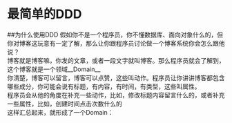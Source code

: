 # 最简单的DDD
##为什么使用DDD
假如你不是一个程序员，你不懂数据库、面向对象什么的，但你对博客这玩意有一定了解，那么让你跟程序员讨论做一个博客系统你会怎么跟他说？  
博客就是博客嘛，你发的文章，或者一段文字就叫博客。那么程序员就会了解到，这个博客就是一个领域__Domain__  
你清楚，博客可以留言，博客可以点赞，这些叫动作。程序员让你讲讲博客都包含哪些成分，你可能会说有标题，有内容，有时间，有类型，这些叫属性。  
程序员会从他的角度在补充一些动作，比如，修改标题内容留言什么的，或者补充一些属性，比如，创建时间点击次数什么的  
这样汇总起来，就形成了一个Domain：  
